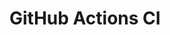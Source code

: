 # GitHub Actions CI

































































































































































































































































































































































































































































































































































































































































































































































































































































































































































































































































































































































































































































































































































































































































































































































































































































































































































































































































































































































































































































































































































































































































































































































































































































































































































































































































































































































































